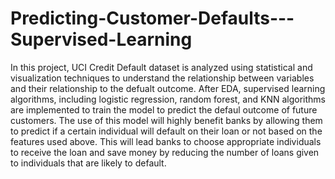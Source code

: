 # Predicting-Customer-Defaults---Supervised-Learning
In this project, UCI Credit Default dataset is analyzed using statistical and visualization techniques to understand the relationship between variables and their relationship to the defualt outcome. After EDA, supervised learning algorithms, including logistic regression, random forest, and KNN algorithms are implemented to train the model to predict the defaul outcome of future customers. 
The use of this model will highly benefit banks by allowing them to predict if a certain individual will default on their loan or not based on the features used above. This will lead banks to choose appropriate individuals to receive the loan and save money by reducing the number of loans given to individuals that are likely to default. 
